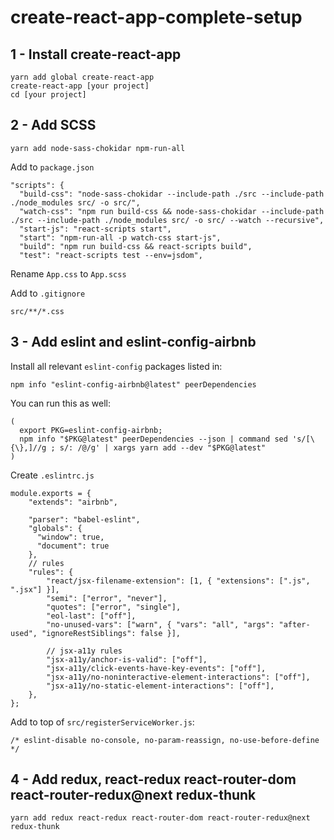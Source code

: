 # create-react-app-complete-setup

## 1 - Install create-react-app

```
yarn add global create-react-app
create-react-app [your project]
cd [your project]
```

## 2 - Add SCSS

```
yarn add node-sass-chokidar npm-run-all
```

Add to `package.json`

```
"scripts": {
  "build-css": "node-sass-chokidar --include-path ./src --include-path ./node_modules src/ -o src/",
  "watch-css": "npm run build-css && node-sass-chokidar --include-path ./src --include-path ./node_modules src/ -o src/ --watch --recursive",
  "start-js": "react-scripts start",
  "start": "npm-run-all -p watch-css start-js",
  "build": "npm run build-css && react-scripts build",
  "test": "react-scripts test --env=jsdom",
```

Rename `App.css` to `App.scss`

Add to `.gitignore`

```
src/**/*.css
```

## 3 - Add eslint and eslint-config-airbnb

Install all relevant `eslint-config` packages listed in: 
```
npm info "eslint-config-airbnb@latest" peerDependencies
```

You can run this as well:
```
(
  export PKG=eslint-config-airbnb;
  npm info "$PKG@latest" peerDependencies --json | command sed 's/[\{\},]//g ; s/: /@/g' | xargs yarn add --dev "$PKG@latest"
)
```

Create `.eslintrc.js`

```
module.exports = {
    "extends": "airbnb",

    "parser": "babel-eslint",
    "globals": {
      "window": true,
      "document": true
    },
    // rules
    "rules": {
        "react/jsx-filename-extension": [1, { "extensions": [".js", ".jsx"] }],
        "semi": ["error", "never"],
        "quotes": ["error", "single"],
        "eol-last": ["off"],
        "no-unused-vars": ["warn", { "vars": "all", "args": "after-used", "ignoreRestSiblings": false }],

        // jsx-a11y rules
        "jsx-a11y/anchor-is-valid": ["off"],
        "jsx-a11y/click-events-have-key-events": ["off"],
        "jsx-a11y/no-noninteractive-element-interactions": ["off"],
        "jsx-a11y/no-static-element-interactions": ["off"],
    },
};
```

Add to top of `src/registerServiceWorker.js`:
```
/* eslint-disable no-console, no-param-reassign, no-use-before-define */
```


## 4 - Add redux, react-redux react-router-dom react-router-redux@next redux-thunk 

```
yarn add redux react-redux react-router-dom react-router-redux@next redux-thunk
```
